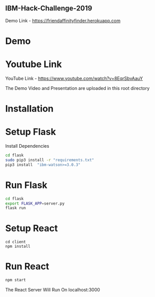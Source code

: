 ## IBM-Hack-Challenge-2019

Demo Link - https://friendaffinityfinder.herokuapp.com

# Demo
# Youtube Link
YouTube Link - https://www.youtube.com/watch?v=8EqrSbvAauY

The Demo Video and Presentation are uploaded in this root directory


# Installation

# Setup Flask

Install Dependencies

```bash
cd flask
sudo pip3 install -r "requirements.txt"
pip3 install  "ibm-watson>=3.0.3"
```
# Run Flask

```bash
cd flask
export FLASK_APP=server.py
flask run
```

# Setup React

```
cd client
npm install
```

# Run React
```bash
npm start
```

The React Server Will Run On localhost:3000
